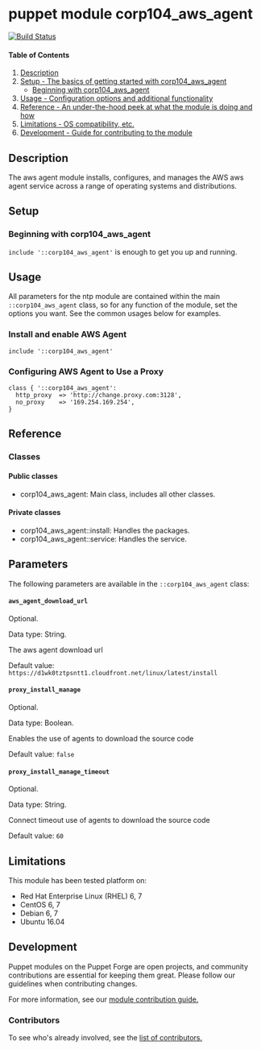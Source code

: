 # puppet module corp104_aws_agent
[![Build Status](https://travis-ci.org/104corp/puppet-corp104_aws_agent.svg?branch=master)](https://travis-ci.org/104corp/puppet-corp104_aws_agent)

#### Table of Contents

1. [Description](#description)
1. [Setup - The basics of getting started with corp104_aws_agent](#setup)
    * [Beginning with corp104_aws_agent](#beginning-with-corp104_aws_agent)
1. [Usage - Configuration options and additional functionality](#usage)
1. [Reference - An under-the-hood peek at what the module is doing and how](#reference)
1. [Limitations - OS compatibility, etc.](#limitations)
1. [Development - Guide for contributing to the module](#development)

## Description

The aws agent module installs, configures, and manages the AWS aws agent service across a range of operating systems and distributions.

## Setup

### Beginning with corp104_aws_agent

`include '::corp104_aws_agent'` is enough to get you up and running.

## Usage

All parameters for the ntp module are contained within the main `::corp104_aws_agent` class, so for any function of the module, set the options you want. See the common usages below for examples.

### Install and enable AWS Agent

```puppet
include '::corp104_aws_agent'
```

### Configuring AWS Agent to Use a Proxy

```puppet
class { '::corp104_aws_agent':
  http_proxy  => 'http://change.proxy.com:3128',
  no_proxy    => '169.254.169.254',
}
```

## Reference

### Classes

#### Public classes

* corp104_aws_agent: Main class, includes all other classes.

#### Private classes

* corp104_aws_agent::install: Handles the packages.
* corp104_aws_agent::service: Handles the service.

## Parameters

The following parameters are available in the `::corp104_aws_agent` class:

#### `aws_agent_download_url`

Optional.

Data type: String.

The aws agent download url

Default value: `https://d1wk0tztpsntt1.cloudfront.net/linux/latest/install`

#### `proxy_install_manage`

Optional.

Data type: Boolean.

Enables the use of agents to download the source code

Default value: `false`

#### `proxy_install_manage_timeout`

Optional.

Data type: String.

Connect timeout use of agents to download the source code

Default value: `60`

## Limitations

This module has been tested platform on:

* Red Hat Enterprise Linux (RHEL) 6, 7
* CentOS 6, 7
* Debian 6, 7
* Ubuntu 16.04

## Development

Puppet modules on the Puppet Forge are open projects, and community contributions are essential for keeping them great. Please follow our guidelines when contributing changes.

For more information, see our [module contribution guide.](https://docs.puppetlabs.com/forge/contributing.html)

### Contributors

To see who's already involved, see the [list of contributors.](https://github.com/puppetlabs/puppetlabs-ntp/graphs/contributors)
